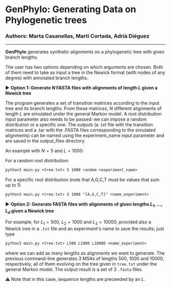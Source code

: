 # GenPhylo: Generating Data on Phylogenetic trees

### Authors: Marta Casanellas, Martí Cortada, Adrià Diéguez

---

**GenPhylo** generates synthetic alignments on a phylogenetic tree with given branch lengths.

The user has two options depending on which arguments are chosen. Both of them need to take as input a tree in the Newick format (with nodes of any degree) with annotated branch lengths.

▶️ **Option 1: Generate $N$ FASTA files with alignments of length $L$ given a Newick tree**

The program generates a set of transition matrices according to the input tree and its branch lengths. From these matrices, $N$ different alignments of length $L$ are simulated under the general Markov model.
A root distribution input parameter also needs to be passed: we can impose a random distribution or a specific one. 
The outputs (a .txt file with the transition matrices and a .tar with the .FASTA files corresponding to the simulated alignments) can be named using the experiment_name input parameter and  are saved in the output_files directory 

An example with $N = 5$ and $L=1000$:

For a random root distribution:
```diff
python3 main.py <tree.txt> 5 1000 random <experiment_name>
```
For a specific root distribution (note that A,G,C,T must be values that sum up to 1)
```diff
python3 main.py <tree.txt> 5 1000 "[A,G,C,T]" <name_experiment>
```

▶️ **Option 2: Generate FASTA files with alignments of given lengths $L_1,...,L_d$ given a Newick tree**



For example, for $L_1 = 500$, $L_2 = 1000$ and $L_3 = 10000$, provided also a Newick tree in a ```.txt``` file and an experiment's name to save the results; just type

```diff
python3 main.py <tree.txt> L500 L1000 L10000 <name_experiment>
```

where we can add as many lengths as alignments we want to generate. The previous command-line generates $3$ MSAs of lengths $500$, $1000$ and $10000$, respectively, all of them evolving on the tree given in ```tree.txt``` under the general Markov model. The output result is a set of $3$ ```.fasta``` files.

⚠️ Note that in this case, sequence lengths are preceeded by an $L$.




